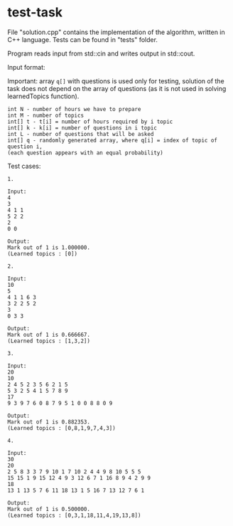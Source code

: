 # test-task

File "solution.cpp" contains the implementation of the algorithm, written in C++ language.
Tests can be found in "tests" folder.

Program reads input from std::cin and writes output in std::cout.

Input format:

Important: array `q[]` with questions is used only for testing, solution of the task does not
depend on the array of questions (as it is not used in solving learnedTopics function).

```
int N - number of hours we have to prepare
int M - number of topics
int[] t - t[i] = number of hours required by i topic
int[] k - k[i] = number of questions in i topic
int L - number of questions that will be asked
int[] q - randomly generated array, where q[i] = index of topic of question i, 
(each question appears with an equal probability)
```

Test cases:

```
1.

Input:
4
3
4 1 1
5 2 2
2
0 0

Output:
Mark out of 1 is 1.000000.
(Learned topics : [0])

```
```
2.

Input:
10
5
4 1 1 6 3
3 2 2 5 2
3
0 3 3

Output:
Mark out of 1 is 0.666667.
(Learned topics : [1,3,2])
```
```
3.

Input:
20
10
2 4 5 2 3 5 6 2 1 5
5 3 2 5 4 1 5 7 8 9
17
9 3 9 7 6 0 8 7 9 5 1 0 0 8 8 0 9

Output:
Mark out of 1 is 0.882353.
(Learned topics : [0,8,1,9,7,4,3])
```
```
4.

Input:
30
20
2 5 8 3 3 7 9 10 1 7 10 2 4 4 9 8 10 5 5 5
15 15 1 9 15 12 4 9 3 12 6 7 1 16 8 9 4 2 9 9
18
13 1 13 5 7 6 11 18 13 1 5 16 7 13 12 7 6 1

Output:
Mark out of 1 is 0.500000.
(Learned topics : [0,3,1,18,11,4,19,13,8])
```
